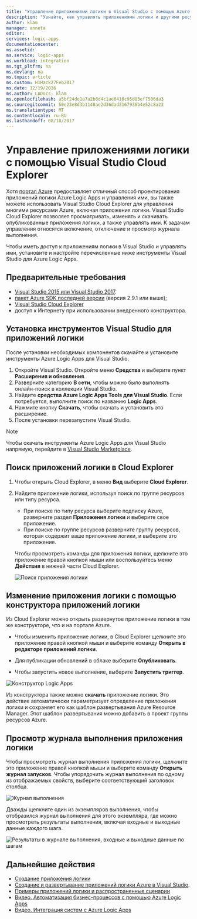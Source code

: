 ```yaml
---
title: "Управление приложениями логики в Visual Studio с помощью Azure Logic Apps | Документация Майкрософт"
description: "Узнайте, как управлять приложениями логики и другими ресурсами Azure с помощью Visual Studio с помощью Visual Studio Cloud Explorer."
author: klam
manager: anneta
editor: 
services: logic-apps
documentationcenter: 
ms.assetid: 
ms.service: logic-apps
ms.workload: integration
ms.tgt_pltfrm: na
ms.devlang: na
ms.topic: article
ms.custom: H1Hack27Feb2017
ms.date: 12/19/2016
ms.author: LADocs; klam
ms.openlocfilehash: a5bf24de1a7a2b6d4c1ae6416c95d83ef7506da3
ms.sourcegitcommit: 50e23e8d3b1148ae2d36dad3167936b4e52c8a23
ms.translationtype: MT
ms.contentlocale: ru-RU
ms.lasthandoff: 08/18/2017
---
```

# <a name="manage-your-logic-apps-with-visual-studio-cloud-explorer"></a>Управление приложениями логики с помощью Visual Studio Cloud Explorer

Хотя [портал Azure](https://portal.azure.com/) предоставляет отличный способ проектирования приложений логики Azure Logic Apps и управления ими, вы также можете использовать Visual Studio Cloud Explorer для управления многими ресурсами Azure, включая приложения логики. Visual Studio Cloud Explorer позволяет просматривать, изменять и скачивать опубликованные приложения логики, а также управлять ими. К задачам управления относятся включение, отключение и просмотр журнала выполнения. 

Чтобы иметь доступ к приложениям логики в Visual Studio и управлять ими, установите и настройте перечисленные ниже инструменты Visual Studio для Azure Logic Apps. 

## <a name="prerequisites"></a>Предварительные требования

* [Visual Studio 2015 или Visual Studio 2017](https://www.visualstudio.com/downloads/download-visual-studio-vs.aspx).
* [пакет Azure SDK последней версии](https://azure.microsoft.com/downloads/) (версия 2.9.1 или выше);
* [Visual Studio Cloud Explorer](https://marketplace.visualstudio.com/items?itemName=MicrosoftCloudExplorer.CloudExplorerforVisualStudio2015)
* доступ к Интернету при использовании внедренного конструктора.

## <a name="install-visual-studio-tools-for-logic-apps"></a>Установка инструментов Visual Studio для приложений логики

После установки необходимых компонентов скачайте и установите инструменты Azure Logic Apps для Visual Studio.

1. Откройте Visual Studio. Откройте меню **Средства** и выберите пункт **Расширения и обновления**.
2. Разверните категорию **В сети**, чтобы можно было выполнять онлайн-поиск в коллекции Visual Studio.
3. Найдите **средства Azure Logic Apps Tools для Visual Studio**. Если потребуется, выполните поиск по названию **Logic Apps**.
4. Нажмите кнопку **Скачать**, чтобы скачать и установить это расширение.
5. После установки перезапустите Visual Studio.

> [!NOTE]
> Чтобы скачать инструменты Azure Logic Apps для Visual Studio напрямую, перейдите в [Visual Studio Marketplace](https://visualstudiogallery.msdn.microsoft.com/e25ad307-46cf-412e-8ba5-5b555d53d2d9).

## <a name="browse-for-logic-apps-in-cloud-explorer"></a>Поиск приложений логики в Cloud Explorer

1.  Чтобы открыть Cloud Explorer, в меню **Вид** выберите **Cloud Explorer**.
2.  Найдите приложение логики, используя поиск по группе ресурсов или типу ресурса. 

    * При поиске по типу ресурса выберите подписку Azure, разверните раздел **Приложения логики** и выберите свое приложение. 
    * При поиске по группе ресурсов разверните группу ресурсов, которая содержит ваше приложение логики, и выберите это приложение.

    Чтобы просмотреть команды для приложения логики, щелкните это приложение правой кнопкой мыши или воспользуйтесь меню **Действия** в нижней части Cloud Explorer.

    ![Поиск приложения логики](./media/logic-apps-manage-from-vs/browse.png)

## <a name="edit-your-logic-app-with-logic-apps-designer"></a>Изменение приложения логики с помощью конструктора приложений логики

Из Cloud Explorer можно открыть развернутое приложение логики в том же конструкторе, что и на портале Azure. 

* Чтобы изменить приложение логики, в Cloud Explorer щелкните это приложение правой кнопкой мыши и выберите команду **Открыть в редакторе приложений логики**. 

* Для публикации обновлений в облаке выберите **Опубликовать**. 

* Чтобы запустить новое выполнение, выберите **Запустить триггер**.

![Конструктор Logic Apps](./media/logic-apps-manage-from-vs/designer.png)

Из конструктора также можно **скачать** приложение логики. Это действие автоматически параметризует определение приложения логики и сохраняет его как шаблон развертывания Azure Resource Manager. Этот шаблон развертывания можно добавить в проект группы ресурсов Azure.

## <a name="browse-your-logic-app-run-history"></a>Просмотр журнала выполнения приложения логики

Чтобы просмотреть журнал выполнения приложения логики, щелкните это приложение правой кнопкой мыши и выберите команду **Открыть журнал запусков**. Чтобы упорядочить журнал выполнения по одному из отображаемых свойств, выберите соответствующий заголовок столбца.

![Журнал выполнения](media/logic-apps-manage-from-vs/runs.png)

Дважды щелкните один из экземпляров выполнения, чтобы отобразился журнал выполнения для этого экземпляра, где можно просмотреть результаты выполнения, включая входные и выходные данные каждого шага.

![Результаты в журнале выполнения, входные и выходные данные по шагам](./media/logic-apps-manage-from-vs/history.png)

## <a name="next-steps"></a>Дальнейшие действия

* [Создание приложения логики](logic-apps-create-a-logic-app.md)
* [Создание и развертывание приложений логики Azure в Visual Studio](logic-apps-deploy-from-vs.md).
* [Примеры приложений логики и распространенные сценарии](logic-apps-examples-and-scenarios.md)
* [Видео. Автоматизация бизнес-процессов с помощью Azure Logic Apps](http://channel9.msdn.com/Events/Build/2016/T694)
* [Видео. Интеграция систем с Azure Logic Apps](http://channel9.msdn.com/Events/Build/2016/P462)

